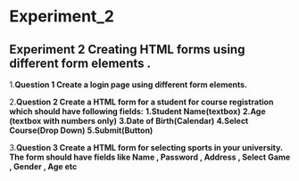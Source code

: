 # Experiment_2

## Experiment 2 Creating HTML forms using different form elements .

1.__Question 1 Create a login page using different form elements.__

2.__Question 2 Create a HTML form for a student for course registration which should have following fields:__
    __1.Student Name(textbox)__
    __2.Age (textbox with numbers only)__
    __3.Date of Birth(Calendar)__
    __4.Select Course(Drop Down)__
    __5.Submit(Button)__

3.__Question 3 Create a HTML form for selecting sports in your university. The form should have fields like Name , Password , Address , Select Game , Gender , Age etc__